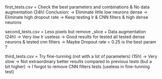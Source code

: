 first_tests.csv = Check the best parameters and combinations & No data augmentation (24h)
Conclusion:
-> Eliminate little low neurons dense
-> Eliminate high dropout rate
-> Keep testing lr & CNN filters & high dense neurons


second_tests.csv = Less pixels but remove _slice + Data augmentation (24h)
-> Very low lr useless
-> Good results for tested all tested dense neurons & tested cnn filters
-> Maybe Dropout rate = 0.25 is the best param ?

third_tests.csv = Try fine-tunning (not with a lot of parameters) (15h)
-> Very slow
-> Not extraordinary better results compared to previous tests (but a bit higher)
-> I forgot to remove CNN filters tests (useless in fine-tunning test)